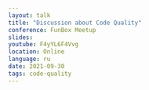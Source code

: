 ```yaml
---
layout: talk
title: "Discussion about Code Quality"
conference: FunBox Meetup
slides:
youtube: F4yYL6F4Vvg
location: Online
language: ru
date: 2021-09-30
tags: code-quality
---
```

